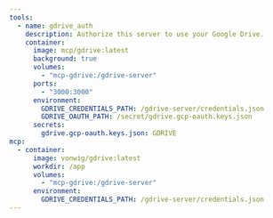 ```yaml
---
tools:
  - name: gdrive_auth
    description: Authorize this server to use your Google Drive.
    container:
      image: mcp/gdrive:latest
      background: true
      volumes:
        - "mcp-gdrive:/gdrive-server"
      ports:
        - "3000:3000"
      environment:
        GDRIVE_CREDENTIALS_PATH: /gdrive-server/credentials.json
        GDRIVE_OAUTH_PATH: /secret/gdrive.gcp-oauth.keys.json
      secrets:
        gdrive.gcp-oauth.keys.json: GDRIVE
mcp:
  - container:
      image: vonwig/gdrive:latest
      workdir: /app
      volumes:
        - "mcp-gdrive:/gdrive-server"
      environment:
        GDRIVE_CREDENTIALS_PATH: /gdrive-server/credentials.json
---
```


